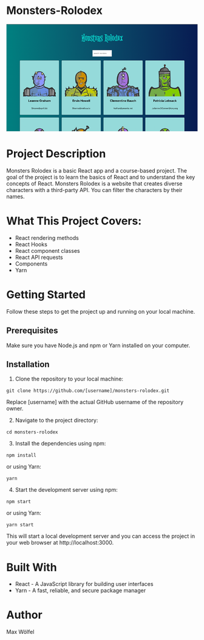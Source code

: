 # Monsters-Rolodex

![Monster-Rolodex](Monster-Rolodex.png?raw=true "Monster-Rolodex")
# Project Description

Monsters Rolodex is a basic React app and a course-based project. The goal of the project is to learn the basics of React and to understand the key concepts of React. Monsters Rolodex is a website that creates diverse characters with a third-party API. You can filter the characters by their names.

# What This Project Covers:

- React rendering methods
- React Hooks
- React component classes
- React API requests
- Components
- Yarn

# Getting Started
Follow these steps to get the project up and running on your local machine.

## Prerequisites
Make sure you have Node.js and npm or Yarn installed on your computer.

## Installation
1. Clone the repository to your local machine:
```
git clone https://github.com/[username]/monsters-rolodex.git
```
Replace [username] with the actual GitHub username of the repository owner.

2. Navigate to the project directory:
```
cd monsters-rolodex
```

3. Install the dependencies using npm:

```
npm install
```
or using Yarn:

```
yarn
```

4. Start the development server using npm:

```
npm start
```
or using Yarn:

```
yarn start
```
This will start a local development server and you can access the project in your web browser at http://localhost:3000.


# Built With

- React - A JavaScript library for building user interfaces
- Yarn - A fast, reliable, and secure package manager

# Author
Max Wölfel

